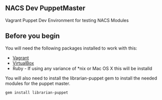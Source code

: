 ## NACS Dev PuppetMaster

Vagrant Puppet Dev Environment for testing NACS Modules


## Before you begin

You will need the following packages installed to work with this:

* [Vagrant](http://vagrantup.com)
* [VirtualBox](http://www.virtualbox.org)
* Ruby - If using any variance of *nix or Mac OS X this will be installd

You will also need to install the librarian-puppet gem to install the needed modules for the puppet master.

``gem install librarian-puppet``


